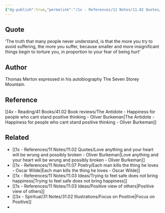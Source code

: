 ```yaml
---
{"dg-publish":true,"permalink":"/1x - References/11 Notes/11.02 Quotes/The more you try to avoid suffering, the more you suffer - Thomas Merton/","title":"The more you try to avoid suffering, the more you suffer - Thomas Merton","noteIcon":""}
---
```



## Quote

‘The truth that many people never understand, is that the more you try to avoid suffering, the more you suffer, because smaller and more insignificant things begin to torture you, in proportion to your fear of being hurt'

## Author
Thomas Merton expressed in his autobiography The Seven Storey Mountain. 

## Reference
[[4x - Reading/41 Books/41.02 Book reviews/The Antidote - Happiness for people who cant stand positive thinking - Oliver Burkeman\|The Antidote - Happiness for people who cant stand positive thinking - Oliver Burkeman]]

## Related
- [[1x - References/11 Notes/11.02 Quotes/Love anything and your heart will be wrung and possibly broken - Oliver Burkeman\|Love anything and your heart will be wrung and possibly broken - Oliver Burkeman]]
- [[1x - References/11 Notes/11.07 Poetry/Each man kills the thing he loves - Oscar Wilde\|Each man kills the thing he loves - Oscar Wilde]]
- [[1x - References/11 Notes/11.03 Ideas/Trying to feel safe does not bring happiness\|Trying to feel safe does not bring happiness]]
- [[1x - References/11 Notes/11.03 Ideas/Positive view of others\|Positive view of others]]
- [[3x - Spiritual/31 Notes/31.02 Illustrations/Focus on Positive\|Focus on Positive]]
- 